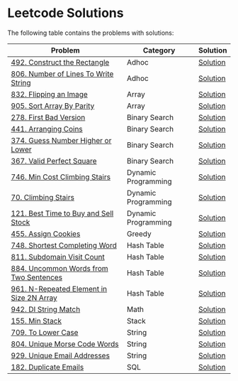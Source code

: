 Leetcode Solutions
==================

The following table contains the problems with solutions:

| Problem | Category | Solution |
| --- | --- | --- |
| [492. Construct the Rectangle](https://leetcode.com/problems/construct-the-rectangle/description/) | Adhoc | [Solution](solutions/492_Construct_the_Rectangle) |
| [806. Number of Lines To Write String](https://leetcode.com/problems/number-of-lines-to-write-string/description/) | Adhoc | [Solution](solutions/806_Number_of_Lines_To_Write_String) |
| [832. Flipping an Image](https://leetcode.com/problems/flipping-an-image/) | Array | [Solution](solutions/832_Flipping_an_Image) |
| [905. Sort Array By Parity](https://leetcode.com/problems/sort-array-by-parity/) | Array | [Solution](solutions/905_Sort_Array_By_Parity) |
| [278. First Bad Version](https://leetcode.com/problems/first-bad-version/) | Binary Search | [Solution](solutions/278_First_Bad_Version) |
| [441. Arranging Coins](https://leetcode.com/problems/arranging-coins/) | Binary Search | [Solution](solutions/441_Arranging_Coins) |
| [374. Guess Number Higher or Lower](https://leetcode.com/problems/guess-number-higher-or-lower/description/) | Binary Search | [Solution](solutions/374_Guess_Number_Higher_or_Lower) |
| [367. Valid Perfect Square](https://leetcode.com/problems/valid-perfect-square/description/) | Binary Search | [Solution](solutions/367_Valid_Perfect_Square) |
| [746. Min Cost Climbing Stairs](https://leetcode.com/problems/min-cost-climbing-stairs/description/) | Dynamic Programming | [Solution](solutions/746_Min_Cost_Climbing_Stairs) |
| [70. Climbing Stairs](https://leetcode.com/problems/climbing-stairs/description/) | Dynamic Programming | [Solution](solutions/70_Climbing_Stairs) |
| [121. Best Time to Buy and Sell Stock](https://leetcode.com/problems/best-time-to-buy-and-sell-stock/description/) | Dynamic Programming | [Solution](solutions/121_Best_Time_to_Buy_and_Sell_Stock) |
| [455. Assign Cookies](https://leetcode.com/problems/assign-cookies/description/) | Greedy | [Solution](solutions/455_Assign_Cookies) |
| [748. Shortest Completing Word](https://leetcode.com/problems/shortest-completing-word/) | Hash Table | [Solution](solutions/748_Shortest_Completing_Word) |
| [811. Subdomain Visit Count](https://leetcode.com/problems/subdomain-visit-count/description/) | Hash Table | [Solution](solutions/811_Subdomain_Visit_Count) |
| [884. Uncommon Words from Two Sentences](https://leetcode.com/problems/uncommon-words-from-two-sentences/) | Hash Table | [Solution](solutions/884_Uncommon_Words_from_Two_Sentences) |
| [961. N-Repeated Element in Size 2N Array](https://leetcode.com/problems/n-repeated-element-in-size-2n-array/) | Hash Table | [Solution](solutions/961_N-Repeated_Element_in_Size_2N_Array) |
| [942. DI String Match](https://leetcode.com/problems/di-string-match/) | Math | [Solution](solutions/942_DI_String_Match) |
| [155. Min Stack](https://leetcode.com/problems/min-stack/description/) | Stack | [Solution](solutions/155_Min_Stack) |
| [709. To Lower Case](https://leetcode.com/problems/to-lower-case/) | String | [Solution](solutions/709_To_Lower_Case) |
| [804. Unique Morse Code Words](https://leetcode.com/problems/unique-morse-code-words/description/) | String | [Solution](solutions/804_Unique_Morse_Code_Words) |
| [929. Unique Email Addresses](https://leetcode.com/problems/unique-email-addresses/) | String | [Solution](solutions/929_Unique_Email_Addresses) |
| [182. Duplicate Emails](https://leetcode.com/problems/duplicate-emails/description/) | SQL | [Solution](solutions/182_Duplicate_Emails) |
